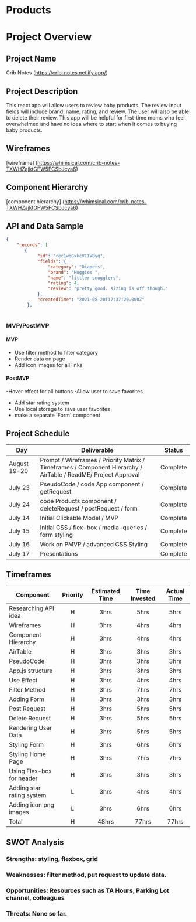# Products
# Project Overview

## Project Name
Crib Notes
(https://crib-notes.netlify.app/)


## Project Description

This react app will allow users to review baby products. The review input fields will include brand, name, rating, and review. The user will also be able to delete their review. This app will be helpful for first-time moms who feel overwhelmed and have no idea where to start when it comes to buying baby products. 

## Wireframes

[wireframe] (https://whimsical.com/crib-notes-TXWHZajktGFW5FCSbJcya6)

## Component Hierarchy

[component hierarchy] (https://whimsical.com/crib-notes-TXWHZajktGFW5FCSbJcya6)

## API and Data Sample

```json
{
    "records": [
       {
            "id": "rec1wqGxkcVC1VByq",
            "fields": {
                "category": "Diapers",
                "brand": "Huggies ",
                "name": "littler snugglers",
                "rating": 4,
                "review": "pretty good. sizing is off though."
            },
            "createdTime": "2021-08-20T17:37:20.000Z"
        },
       
```

### MVP/PostMVP

#### MVP 


- Use filter method to filter category 
- Render data on page
- Add icon images for all links


#### PostMVP  
-Hover effect for all buttons
-Allow user to save favorites
- Add star rating system
- Use local storage to save user favorites
- make a separate 'Form' component

## Project Schedule

|  Day | Deliverable | Status
|---|---| ---|
|August 19-20| Prompt / Wireframes / Priority Matrix / Timeframes / Component Hierarchy / AirTable / ReadME/ Project Approval | Complete
|July 23| PseudoCode / code App component / getRequest | Complete
|July 24|  code Products component / deleteRequest / postRequest / form | Complete
|July 14| Initial Clickable Model / MVP | Complete
|July 15| Initial CSS / flex-box / media-queries  / form styling | Complete
|July 16| Work on PMVP / advanced CSS Styling | Complete
|July 17| Presentations | Complete

## Timeframes

| Component | Priority | Estimated Time | Time Invested | Actual Time |
| --- | :---: |  :---: | :---: | :---: |
| Researching API idea | H | 3hrs| 5hrs | 5hrs |
| Wireframes | H | 3hrs| 4hrs | 4hrs |
| Component Hierarchy | H | 3hrs| 4hrs | 4hrs |
| AirTable | H | 3hrs| 3hrs | 3hrs |
| PseudoCode | H | 3hrs| 3hrs | 3hrs |
| App.js structure | H | 3hrs| 3hrs | 3hrs |
| Use Effect | H | 3hrs| 4hrs | 4hrs |
| Filter Method | H | 3hrs| 7hrs | 7hrs |
| Adding Form | H | 3hrs| 3hrs | 3hrs |
| Post Request | H | 3hrs| 5hrs | 5hrs |
| Delete Request | H | 3hrs| 5hrs | 5hrs |
| Rendering User Data | H | 3hrs| 5hrs | 5hrs |
| Styling Form | H | 3hrs| 6hrs | 6hrs |
| Styling Home Page | H | 3hrs| 7hrs | 7hrs |
| Using Flex-box for header | H | 3hrs| 3hrs | 3hrs |
| Adding star rating system | L | 3hrs| 4hrs | 4hrs |
| Adding icon png images | L | 3hrs| 6hrs | 6hrs |
| Total | H | 48hrs| 77hrs | 77hrs |

## SWOT Analysis

### Strengths: styling, flexbox, grid

### Weaknesses: filter method, put request to update data.

### Opportunities: Resources such as TA Hours, Parking Lot channel, colleagues

### Threats: None so far.
